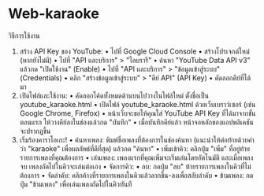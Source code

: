 # Web-karaoke

วิธีการใช้งาน
1. สร้าง API Key ของ YouTube:
• ไปที่ Google Cloud Console
• สร้างโปรเจกต์ใหม่ (หากยังไม่มี)
• ไปที่ "API และบริการ" > "ไลบรารี"
• ค้นหา "YouTube Data API v3" แล้วกด "เปิดใช้งาน" (Enable)
• ไปที่ "API และบริการ" > "ข้อมูลเข้าสู่ระบบ" (Credentials)
• คลิก "สร้างข้อมูลเข้าสู่ระบบ" > "คีย์ API" (API Key)
• คัดลอกคีย์ที่ได้มา
2. เปิดไฟล์และใช้งาน:
• คัดลอกโค้ดทั้งหมดด้านบนไปวางในไฟล์ใหม่ ตั้งชื่อเป็น youtube_karaoke.html
• เปิดไฟล์ youtube_karaoke.html ด้วยเว็บเบราว์เซอร์ (เช่น Google Chrome, Firefox)
• หน้าเว็บจะขอให้คุณใส่ YouTube API Key ที่ได้มาจากขั้นตอนแรก ให้วางคีย์ลงในช่องแล้วกด "บันทึก"
• เมื่อบันทึกคีย์แล้ว หน้าจอหลักของแอปพลิเคชันจะปรากฏขึ้น
3. เริ่มร้องคาราโอเกะ!
• ค้นหาเพลง: พิมพ์ชื่อเพลงที่ต้องการในช่องค้นหา (แนะนำให้ต่อท้ายด้วยคำว่า "karaoke" เพื่อผลลัพธ์ที่ดีที่สุด) แล้วกด "ค้นหา"
• เพิ่มเข้าคิว: คลิกปุ่ม "เพิ่ม" ที่อยู่ท้ายรายการเพลงที่คุณต้องการ
• เล่นเพลง: เพลงแรกที่คุณเพิ่มจะเริ่มเล่นโดยอัตโนมัติ และเมื่อเพลงจบ เพลงถัดไปในคิวจะเล่นต่อเอง
• จัดการคิว:
• ลบ: กดปุ่ม "ลบ" ท้ายรายการเพลงในคิวที่ไม่ต้องการ
• จัดลำดับ: คลิกค้างที่รายการเพลงในคิวแล้วลากขึ้น-ลงเพื่อสลับลำดับ
• ข้ามเพลง: กดปุ่ม "ข้ามเพลง" เพื่อเล่นเพลงถัดไปในคิวทันที
